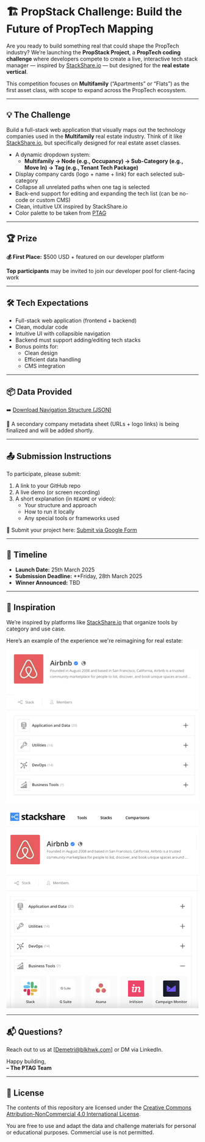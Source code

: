 # 🏗️ PropStack Challenge: Build the Future of PropTech Mapping

Are you ready to build something real that could shape the PropTech industry?
We’re launching the **PropStack Project**, a **PropTech coding challenge** where developers compete to create a live, interactive tech stack manager — inspired by [StackShare.io](https://stackshare.io/stacks) — but designed for the **real estate vertical**.

This competition focuses on **Multifamily** (“Apartments” or “Flats”) as the first asset class, with scope to expand across the PropTech ecosystem.

---

## 💡 The Challenge

Build a full-stack web application that visually maps out the technology companies used in the **Multifamily** real estate industry. Think of it like [StackShare.io](https://stackshare.io/stacks), but specifically designed for real estate asset classes.

- A dynamic dropdown system:
  - **Multifamily → Node (e.g., Occupancy) → Sub-Category (e.g., Move In) → Tag (e.g., Tenant Tech Package)**
- Display company cards (logo + name + link) for each selected sub-category
- Collapse all unrelated paths when one tag is selected
- Back-end support for editing and expanding the tech list (can be no-code or custom CMS)
- Clean, intuitive UX inspired by StackShare.io
- Color palette to be taken from [PTAG](https://www.proptechangelgroup.com/) 

---

## 🏆 Prize

**💰 First Place:** $500 USD + featured on our developer platform

**Top participants** may be invited to join our developer pool for client-facing work

---

## 🛠 Tech Expectations

- Full-stack web application (frontend + backend)
- Clean, modular code
- Intuitive UI with collapsible navigation
- Backend must support adding/editing tech stacks
- Bonus points for:
  - Clean design
  - Efficient data handling
  - CMS integration

---

## 📦 Data Provided

➡️ [Download Navigation Structure (JSON)](./assets/PropStack_Multifamily_Structure_Simplified.json)

🔗 A secondary company metadata sheet (URLs + logo links) is being finalized and will be added shortly.

---

## 📤 Submission Instructions

To participate, please submit:
1. A link to your GitHub repo
2. A live demo (or screen recording)
3. A short explanation (in `README` or video):
   - Your structure and approach
   - How to run it locally
   - Any special tools or frameworks used

📩 Submit your project here: [Submit via Google Form](https://forms.gle/xAvVoaoLCfxABx5w9)

---

## 📅 Timeline

- **Launch Date:** 25th March 2025
- **Submission Deadline:** **Friday, 28th March 2025
- **Winner Announced:** TBD

---

## 🧠 Inspiration

We’re inspired by platforms like [StackShare.io](https://stackshare.io/stacks) that organize tools by category and use case.

Here’s an example of the experience we're reimagining for real estate:

![StackShare Example](./stackshare-example-1.png)

![StackShare Grid View](./stackshare-example-2.png)

---

## 📬 Questions?

Reach out to us at [Demetri@blkhwk.com] or DM via LinkedIn.

Happy building,  
**– The PTAG Team**

---

## 📄 License

The contents of this repository are licensed under the [Creative Commons Attribution-NonCommercial 4.0 International License](https://creativecommons.org/licenses/by-nc/4.0/).

You are free to use and adapt the data and challenge materials for personal or educational purposes. Commercial use is not permitted.
